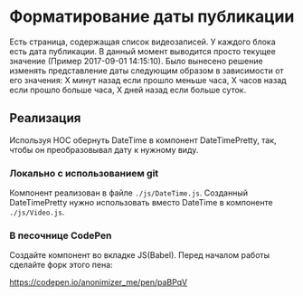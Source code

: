 Форматирование даты публикации
===

Есть страница, содержащая список видеозаписей. 
У каждого блока есть дата публикации. 
В данный момент выводится просто текущее значение (Пример 2017-09-01 14:15:10). 
Было вынесено решение изменять представление даты следующим образом в зависимости от его значения:
X минут назад если прошло меньше часа, X часов назад если прошло больше часа, X дней назад если больше суток.

## Реализация

Используя HOC обернуть DateTime в компонент DateTimePretty, так, чтобы он преобразовывал дату к нужному виду.

### Локально с использованием git

Компонент реализован в файле `./js/DateTime.js`.
Созданный DateTimePretty нужно использовать вместо DateTime в компоненте `./js/Video.js`.

### В песочнице CodePen

Создайте компонент во вкладке JS(Babel). Перед началом работы сделайте форк этого пена:

https://codepen.io/anonimizer_me/pen/paBPqV